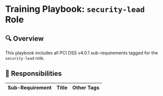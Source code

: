# Training Playbook: `security-lead` Role

## 🔍 Overview
This playbook includes all PCI DSS v4.0.1 sub-requirements tagged for the `security-lead` role.

## 🧠 Responsibilities

| Sub-Requirement | Title | Other Tags |
|------------------|--------|-------------|
